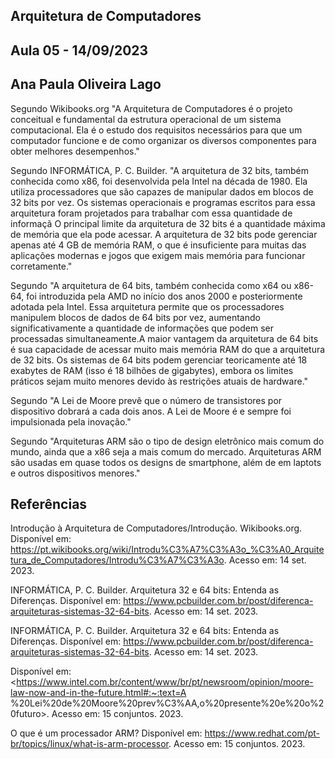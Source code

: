## Arquitetura de Computadores
## Aula 05 - 14/09/2023
## Ana Paula Oliveira Lago

 Segundo Wikibooks.org "A Arquitetura de Computadores é o projeto conceitual e fundamental da estrutura operacional de um sistema computacional. Ela é o estudo dos requisitos necessários para que um computador funcione e de como organizar os diversos componentes para obter melhores desempenhos."

 Segundo INFORMÁTICA, P. C. Builder. "A arquitetura de 32 bits, também conhecida como x86, foi desenvolvida pela Intel na década de 1980. Ela utiliza processadores que são capazes de manipular dados em blocos de 32 bits por vez. Os sistemas operacionais e programas escritos para essa arquitetura foram projetados para trabalhar com essa quantidade de informaçã
 O principal limite da arquitetura de 32 bits é a quantidade máxima de memória que ela pode acessar. A arquitetura de 32 bits pode gerenciar apenas até 4 GB de memória RAM, o que é insuficiente para muitas das aplicações modernas e jogos que exigem mais memória para funcionar corretamente."

 Segundo  "A arquitetura de 64 bits, também conhecida como x64 ou x86-64, foi introduzida pela AMD no início dos anos 2000 e posteriormente adotada pela Intel. Essa arquitetura permite que os processadores manipulem blocos de dados de 64 bits por vez, aumentando significativamente a quantidade de informações que podem ser processadas simultaneamente.A maior vantagem da arquitetura de 64 bits é sua capacidade de acessar muito mais memória RAM do que a arquitetura de 32 bits. Os sistemas de 64 bits podem gerenciar teoricamente até 18 exabytes de RAM (isso é 18 bilhões de gigabytes), embora os limites práticos sejam muito menores devido às restrições atuais de hardware."

 Segundo "A Lei de Moore prevê que o número de transistores por dispositivo dobrará a cada dois anos. A Lei de Moore é e sempre foi impulsionada pela inovação."

Segundo  "Arquiteturas ARM são o tipo de design eletrônico mais comum do mundo, ainda que a x86 seja a mais comum do mercado. Arquiteturas ARM são usadas em quase todos os designs de smartphone, além de em laptots e outros dispositivos menores."

















## Referências
Introdução à Arquitetura de Computadores/Introdução. Wikibooks.org. Disponível em: <https://pt.wikibooks.org/wiki/Introdu%C3%A7%C3%A3o_%C3%A0_Arquitetura_de_Computadores/Introdu%C3%A7%C3%A3o>. Acesso em: 14 set. 2023.

INFORMÁTICA, P. C. Builder. Arquitetura 32 e 64 bits: Entenda as Diferenças. Disponível em: <https://www.pcbuilder.com.br/post/diferenca-arquiteturas-sistemas-32-64-bits>. Acesso em: 14 set. 2023.

INFORMÁTICA, P. C. Builder. Arquitetura 32 e 64 bits: Entenda as Diferenças. Disponível em: <https://www.pcbuilder.com.br/post/diferenca-arquiteturas-sistemas-32-64-bits>. Acesso em: 14 set. 2023.

Disponível em: <https://www.intel.com.br/content/www/br/pt/newsroom/opinion/moore-law-now-and-in-the-future.html#:~:text=A %20Lei%20de%20Moore%20prev%C3%AA,o%20presente%20e%20o%20futuro>. Acesso em: 15 conjuntos. 2023.

O que é um processador ARM? Disponível em: <https://www.redhat.com/pt-br/topics/linux/what-is-arm-processor>. Acesso em: 15 conjuntos. 2023.

